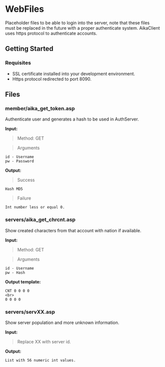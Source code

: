 # WebFiles

Placeholder files to be able to login into the server, note that these files must be replaced in the future with a proper authenticate system. AikaClient uses https protocol to authenticate accounts.


## Getting Started

### Requisites

- SSL certificate installed into your development environment. 
- Https protocol redirected to port 8090.


## Files

### member/aika_get_token.asp

Authenticate user and generates a hash to be used in AuthServer.

**Input:**
> Method: GET

> Arguments
```
id - Username
pw - Password
```

**Output:**
> Success
```
Hash MD5
```
> Failure
```
Int number less or equal 0.
```

### servers/aika_get_chrcnt.asp

Show created characters from that account with nation if available.

**Input:**
> Method: GET

> Arguments
```
id - Username
pw - Hash
```

**Output template:**
```
CNT 0 0 0 0
<br>
0 0 0 0
```

### servers/servXX.asp

Show server population and more unknown information.

**Input:**
> Replace XX with server id.

**Output:**
```
List with 56 numeric int values.
```